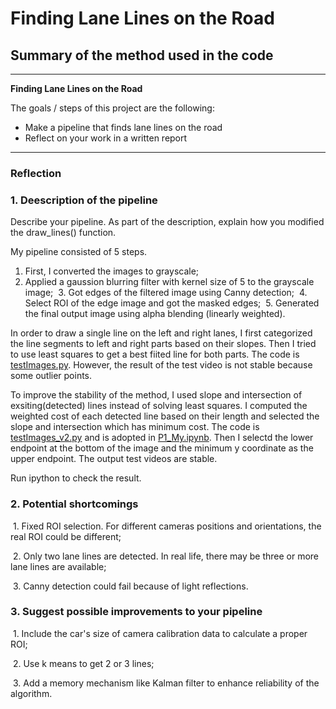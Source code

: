 # **Finding Lane Lines on the Road** 

## Summary of the method used in the code


---

**Finding Lane Lines on the Road**

The goals / steps of this project are the following:
* Make a pipeline that finds lane lines on the road
* Reflect on your work in a written report


[//]: # (Image References)

[image1]: ./examples/grayscale.jpg "Grayscale"

---

### Reflection

### 1. Deescription of the pipeline

Describe your pipeline. As part of the description, explain how you modified the draw_lines() function.

My pipeline consisted of 5 steps. 

  1. First, I converted the images to grayscale;
  2. Applied a gaussion blurring filter with kernel size of 5 to the grayscale image;
  3. Got edges of the filtered image using Canny detection;
  4. Select ROI of the edge image and got the masked edges;
  5. Generated the final output image using alpha blending (linearly weighted).

In order to draw a single line on the left and right lanes, I first categorized the line segments to left and right parts based on their slopes. Then I tried to use least squares to get a best fiited line for both parts. The code is [testImages.py](./testImages.py). However, the result of the test video is not stable because some outlier points.

To improve the stability of the method, I used slope and intersection of exsiting(detected) lines instead of solving least squares. I computed the weighted cost of each detected line based on their length and selected the slope and intersection which has minimum cost. The code is [testImages_v2.py](testImages_v2.py) and is adopted in [P1_My.ipynb](P1_My.ipynb). Then I selectd the lower endpoint at the bottom of the image and the minimum y coordinate as the upper endpoint. The output test videos are stable.

Run ipython to check the result.


### 2. Potential shortcomings

  1. Fixed ROI selection. For different cameras positions and orientations, the real ROI could be different;
  
  2. Only two lane lines are detected. In real life, there may be three or more lane lines are available;
  
  3. Canny detection could fail because of light reflections.



### 3. Suggest possible improvements to your pipeline

  1. Include the car's size of camera calibration data to calculate a proper ROI;
  
  2. Use k means to get 2 or 3 lines;
  
  3. Add a memory mechanism like Kalman filter to enhance reliability of the algorithm.

